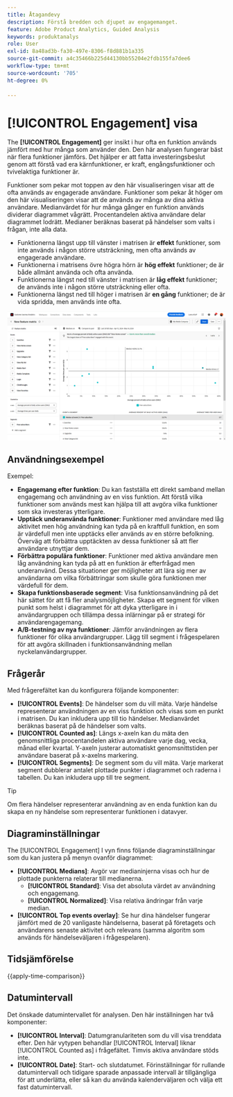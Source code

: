 ```yaml
---
title: Åtagandevy
description: Förstå bredden och djupet av engagemanget.
feature: Adobe Product Analytics, Guided Analysis
keywords: produktanalys
role: User
exl-id: 8a48ad3b-fa30-497e-8306-f8d881b1a335
source-git-commit: a4c35466b225d44130bb55204e2fdb155fa7dee6
workflow-type: tm+mt
source-wordcount: '705'
ht-degree: 0%

---
```


# [!UICONTROL Engagement] visa

The **[!UICONTROL Engagement]** ger insikt i hur ofta en funktion används jämfört med hur många som använder den. Den här analysen fungerar bäst när flera funktioner jämförs. Det hjälper er att fatta investeringsbeslut genom att förstå vad era kärnfunktioner, er kraft, engångsfunktioner och tvivelaktiga funktioner är.

Funktioner som pekar mot toppen av den här visualiseringen visar att de ofta används av engagerade användare. Funktioner som pekar åt höger om den här visualiseringen visar att de används av många av dina aktiva användare. Medianvärdet för hur många gånger en funktion används dividerar diagrammet vågrätt. Procentandelen aktiva användare delar diagrammet lodrätt. Medianer beräknas baserat på händelser som valts i frågan, inte alla data.

* Funktionerna längst upp till vänster i matrisen är **effekt** funktioner, som inte används i någon större utsträckning, men ofta används av engagerade användare.
* Funktionerna i matrisens övre högra hörn är **hög effekt** funktioner; de är både allmänt använda och ofta använda.
* Funktionerna längst ned till vänster i matrisen är **låg effekt** funktioner; de används inte i någon större utsträckning eller ofta.
* Funktionerna längst ned till höger i matrisen är **en gång** funktioner; de är vida spridda, men används inte ofta.

![Engagement, bild](../assets/feature-matrix.png)

## Användningsexempel

Exempel:

* **Engagemang efter funktion**: Du kan fastställa ett direkt samband mellan engagemang och användning av en viss funktion. Att förstå vilka funktioner som används mest kan hjälpa till att avgöra vilka funktioner som ska investeras ytterligare.
* **Upptäck underanvända funktioner**: Funktioner med användare med låg aktivitet men hög användning kan tyda på en kraftfull funktion, en som är värdefull men inte upptäcks eller används av en större befolkning. Överväg att förbättra upptäckten av dessa funktioner så att fler användare utnyttjar dem.
* **Förbättra populära funktioner**: Funktioner med aktiva användare men låg användning kan tyda på att en funktion är efterfrågad men underanvänd. Dessa situationer ger möjligheter att lära sig mer av användarna om vilka förbättringar som skulle göra funktionen mer värdefull för dem.
* **Skapa funktionsbaserade segment**: Visa funktionsanvändning på det här sättet för att få fler analysmöjligheter. Skapa ett segment för vilken punkt som helst i diagrammet för att dyka ytterligare in i användargruppen och tillämpa dessa inlärningar på er strategi för användarengagemang.
* **A/B-testning av nya funktioner**: Jämför användningen av flera funktioner för olika användargrupper. Lägg till segment i frågespelaren för att avgöra skillnaden i funktionsanvändning mellan nyckelanvändargrupper.

## Frågerår

Med frågerefältet kan du konfigurera följande komponenter:

* **[!UICONTROL Events]**: De händelser som du vill mäta. Varje händelse representerar användningen av en viss funktion och visas som en punkt i matrisen. Du kan inkludera upp till tio händelser. Medianvärdet beräknas baserat på de händelser som valts.
* **[!UICONTROL Counted as]**: Längs x-axeln kan du mäta den genomsnittliga procentandelen aktiva användare varje dag, vecka, månad eller kvartal. Y-axeln justerar automatiskt genomsnittstiden per användare baserat på x-axelns markering.
* **[!UICONTROL Segments]**: De segment som du vill mäta. Varje markerat segment dubblerar antalet plottade punkter i diagrammet och raderna i tabellen. Du kan inkludera upp till tre segment.

>[!TIP]
>
>Om flera händelser representerar användning av en enda funktion kan du skapa en ny händelse som representerar funktionen i datavyer.

## Diagraminställningar

The [!UICONTROL Engagement] I vyn finns följande diagraminställningar som du kan justera på menyn ovanför diagrammet:

* **[!UICONTROL Medians]**: Avgör var medianinjerna visas och hur de plottade punkterna relaterar till medianerna.
   * **[!UICONTROL Standard]**: Visa det absoluta värdet av användning och engagemang.
   * **[!UICONTROL Normalized]**: Visa relativa ändringar från varje median.
* **[!UICONTROL Top events overlay]**: Se hur dina händelser fungerar jämfört med de 20 vanligaste händelserna, baserat på företagets och användarens senaste aktivitet och relevans (samma algoritm som används för händelseväljaren i frågespelaren).

## Tidsjämförelse

{{apply-time-comparison}}

## Datumintervall

Det önskade datumintervallet för analysen. Den här inställningen har två komponenter:

* **[!UICONTROL Interval]**: Datumgranulariteten som du vill visa trenddata efter. Den här vytypen behandlar [!UICONTROL Interval] liknar [!UICONTROL Counted as] i frågefältet. Timvis aktiva användare stöds inte.
* **[!UICONTROL Date]**: Start- och slutdatumet. Förinställningar för rullande datumintervall och tidigare sparade anpassade intervall är tillgängliga för att underlätta, eller så kan du använda kalenderväljaren och välja ett fast datumintervall.
